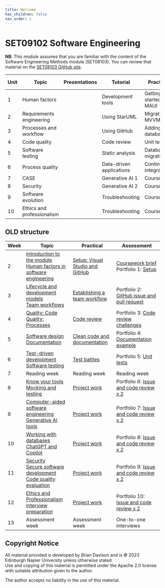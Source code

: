 ```yaml
---
title: Welcome
has_children: false
nav_order: 1
---
```


# SET09102 Software Engineering

**NB**: This module assumes that you are familiar with the content of the
Software Engineering Methods module (SET08103). You can review that material
on the [SET08103 GitHub site](https://github.com/edinburgh-napier/SET08103).

| Unit | Topic                      | Presentations | Tutorial                 | Practical                 | Self-test |
|------|----------------------------|---------------|--------------------------|---------------------------|-----------|
| 1    | Human factors              |               | Development tools        | Getting started with MAUI |           |
| 2    | Requirements engineering   |               | Using StarUML            | Migrating to MVVM         |           |
| 3    | Processes and workflow     |               | Using GitHub             | Adding a database         |           |
| 4    | Code quality               |               | Code review              | Unit testing              |           |
| 5    | Software testing           |               | Static analysis          | Database migrations       |           |
| 6    | Process quality            |               | Data-driven applications | Continuous integration    |           |
| 7    | CASE                       |               | Generative AI 1          | Coursework                |           |
| 8    | Security                   |               | Generative AI 2          | Coursework                |           |
| 9    | Software evolution         |               | Troubleshooting          | Coursework                |           |
| 10   | Ethics and professionalism |               | Troubleshooting          | Coursework                |           |

## OLD structure

| Week | Topic                                                                                                                                                                             | Practical                                                                 | Assessment                                                                                                                                |
|------|-----------------------------------------------------------------------------------------------------------------------------------------------------------------------------------|---------------------------------------------------------------------------|-------------------------------------------------------------------------------------------------------------------------------------------|
| 2    | [Introduction to the module](notes/Week02a_introduction.md)<br/>[Human factors in software engineering](notes/Week02b_human_factors.md)                                           | [Setup: Visual Studio and GitHub](practicals/Week02_setup.md)                 | [Coursework brief](assessment)<br/>Portfolio 1: [Setup](https://github.com/edinburgh-napier/SET09102_portfolio/blob/main/week02_setup.md) |
| 3    | [Lifecycle and development models](notes/Week03a_lifecycle.md) <br> [Team workflows](notes/Week03b_workflow.md)                                                                   | [Establishing a team workflow](practicals/Week03_workflow.md)                 | Portfolio 2: [GitHub issue and pull request](https://github.com/edinburgh-napier/SET09102_portfolio/blob/main/week03_workflow.md)         |
| 4    | [Quality: Code](notes/Week04a_quality_code.md)<br/>[Quality: Processes](notes/Week04b_quality_processes.md)                                                                       | [Code review](practicals/Week04_code_review.md)                               | Portfolio 3: [Code review challenges](https://github.com/edinburgh-napier/SET09102_portfolio/blob/main/week04_code_review.md)             |
| 5    | [Software design](notes/Week05a_design.md) <br> [Documentation](notes/Week05b_documentation.md)                                                                                   | [Clean code and documentation](practicals/Week05_clean_code.md)               | Portfolio 4: [Documentation example](https://github.com/edinburgh-napier/SET09102_portfolio/blob/main/week05_documentation.md)            |
| 6    | [Test-driven development](notes/Week06a_test_driven_development.md) <br> [Software testing](notes/Week06b_testing.md)                                                             | [Test battles](practicals/Week06_test_battles.md)                             | Portfolio 5: [Unit tests](https://github.com/edinburgh-napier/SET09102_portfolio/blob/main/week06_testing.md)                             |
| 7    | Reading week                                                                                                                                                                      | Reading week                                                              | Reading week                                                                                                                              |
| 8    | [Know your tools](notes/Week08a_tools.md) <br/>[Mocking and testing](notes/Week08b_mocking.md)                                                                                    | [Project work](practicals/Week08-12_project_work.md)                          | Portfolio 6: [Issue and code review x 2](https://github.com/edinburgh-napier/SET09102_portfolio/blob/main/week08_project.md)              |
| 9    | [Computer-aided software engineering](notes/Week09a_case.md) <br> [Generative AI tools](notes/Week09b_generative_ai.md)                                                           | [Project work](practicals/Week08-12_project_work.md)                          | Portfolio 7: [Issue and code review x 2](https://github.com/edinburgh-napier/SET09102_portfolio/blob/main/week09_project.md)              |
| 10   | [Working with databases](notes/Week10a_databases.md) <br/> [ChatGPT and Copilot](notes/Week10b_generative_ai.md)                                                                  | [Project work](practicals/Week08-12_project_work.md) | Portfolio 8: [Issue and code review x 2](https://github.com/edinburgh-napier/SET09102_portfolio/blob/main/week10_project.md)              |
| 11   | [Security](notes/Week11a_security.md) <br> [Secure software development](notes/Week11b_secure_software_development.md)<br/>[Code quality evaluation](notes/Week11c_evaluation.md) | [Project work](practicals/Week08-12_project_work.md)                          | Portfolio 9: [Issue and code review x 2](https://github.com/edinburgh-napier/SET09102_portfolio/blob/main/week11_project.md)              |
| 12   | [Ethics and Professionalism](notes/Week12a_ethics.md) <br> [Interview preparation](notes/Week12b_interview_preparation.md)                                                        | [Project work](practicals/Week08-12_project_work.md) | Portfolio 10: [Issue and code review x 2](https://github.com/edinburgh-napier/SET09102_portfolio/blob/main/week12_project.md)                                                                                               |
| 13   | Assessment week                                                                                                                                                                   | Assessment week                                                           | One-to-one interviews                                                                                                                     |

## Copyright Notice

All material provided is developed by Brian Davison and is &copy; 2023 Edinburgh Napier University unless otherwise stated.  
Use and copying of this material is permitted under the Apache 2.0 license with suitable attribution given to the author.

The author accepts no liability in the use of this material.
